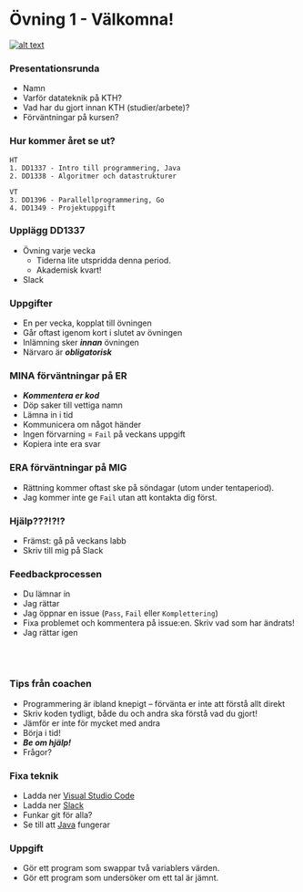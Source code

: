 # **Övning 1 - Välkomna!**

[![alt text](https://t4.ftcdn.net/jpg/03/41/47/73/360_F_341477352_FPoRvWnWWqdzVFnIWn3on34gYWaSEX2K.jpg)](link_url)


### **Presentationsrunda**
* Namn
* Varför datateknik på KTH?
* Vad har du gjort innan KTH (studier/arbete)?
* Förväntningar på kursen?


### **Hur kommer året se ut?**

    HT
    1. DD1337 - Intro till programmering, Java
    2. DD1338 - Algoritmer och datastrukturer

    VT
    3. DD1396 - Parallellprogrammering, Go
    4. DD1349 - Projektuppgift


### **Upplägg DD1337**
* Övning varje vecka
    * Tiderna lite utspridda denna period.
    * Akademisk kvart!
* Slack


### **Uppgifter**
* En per vecka, kopplat till övningen
* Går oftast igenom kort i slutet av övningen
* Inlämning sker ***innan*** övningen
* Närvaro är ***obligatorisk***


### **MINA förväntningar på ER**
* ***Kommentera er kod***
* Döp saker till vettiga namn
* Lämna in i tid
* Kommunicera om något händer
* Ingen förvarning = `Fail` på veckans uppgift
* Kopiera inte era svar


### **ERA förväntningar på MIG**
* Rättning kommer oftast ske på söndagar (utom under tentaperiod).
* Jag kommer inte ge `Fail` utan att kontakta dig först.


### **Hjälp???!?!?**
* Främst: gå på veckans labb
* Skriv till mig på Slack


### **Feedbackprocessen**
* Du lämnar in
* Jag rättar
* Jag öppnar en issue (`Pass`, `Fail` eller `Komplettering`)
* Fixa problemet och kommentera på issue:en. Skriv vad som har ändrats!
* Jag rättar igen

<br>

<br>

### **Tips från coachen**
* Programmering är ibland knepigt – förvänta er inte att förstå allt direkt
* Skriv koden tydligt, både du och andra ska förstå vad du gjort!
* Jämför er inte för mycket med andra
* Börja i tid!
* ***Be om hjälp!***
* Frågor?


### **Fixa teknik**
* Ladda ner [Visual Studio Code](https://code.visualstudio.com/) 
* Ladda ner [Slack](https://slack.com/)
* Funkar git för alla?
* Se till att [Java](https://www.oracle.com/java/technologies/downloads/) fungerar


### **Uppgift**
* Gör ett program som swappar två variablers värden.
* Gör ett program som undersöker om ett tal är jämnt.
